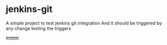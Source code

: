 # jenkins-git
A simple project to test jenkins git integration
And it should be triggered by any change
testing the triggers


ttttttttt
